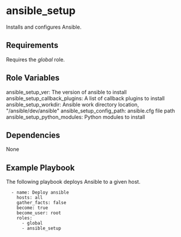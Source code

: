 ansible_setup
=============

Installs and configures Ansible.

Requirements
------------

Requires the *global* role.

Role Variables
--------------

ansible_setup_ver: The version of ansible to install
ansible_setup_callback_plugins: A list of callback plugins to install
ansible_setup_workdir: Ansible work directory location, "/ansible/dev/ansible"
ansible_setup_config_path: ansible.cfg file path
ansible_setup_python_modules: Python modules to install

Dependencies
------------

None

Example Playbook
----------------

The following playbook deploys Ansible to a given host.

      - name: Deploy ansible
        hosts: all
        gather_facts: false
        become: true
        become_user: root
        roles:
          - global
          - ansible_setup

